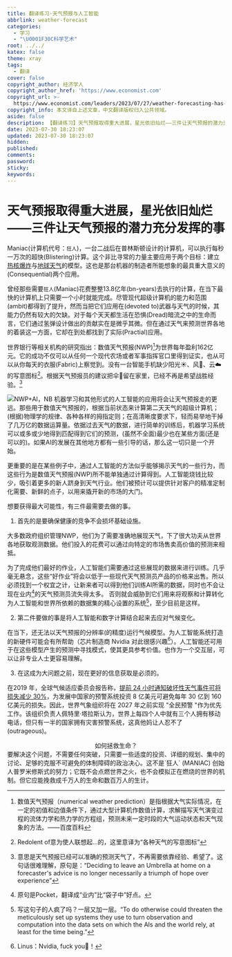 ```yaml
---
title: 翻译练习·天气预报与人工智能
abbrlink: weather-forecast
categories:
  - 学习
  - "\U0001F30C科学艺术"
root: ../../
katex: false
theme: xray
tags:
  - 翻译
cover: false
copyright_author: 经济学人
copyright_author_href: 'https://www.economist.com'
copyright_url: >-
  https://www.economist.com/leaders/2023/07/27/weather-forecasting-has-come-far-its-future-is-brighter-still
copyright_info: 本文译自上述文章，中文翻译版权归入公共领域。
aside: false
description: 【翻译练习】天气预报取得重大进展，星光依旧灿烂——三件让天气预报的潜力充分发挥的事
date: 2023-07-30 18:23:07
updated: 2023-07-30 18:23:07
hidden:
published:
comments:
password:
sticky:
keywords:
---
```



# 天气预报取得重大进展，星光依旧灿烂——三件让天气预报的潜力充分发挥的事

Maniac(计算机代号：`狂人`)，一台二战后在普林斯顿设计的计算机，可以执行每秒一万次的超快(Blistering)计算。这个非比寻常的力量主要应用于两个目标：建立<u>热核爆炸</u>与<u>地球天气</u>的模型。这也是那台机器的制造者所能想象的最具重大意义的(Consequential)两个应用。

曾经那些需要`狂人`(Maniac)花费整整13.8亿年(bn-years)去执行的计算，在当下最快的计算机上只需要一个小时就能完成。尽管现代超级计算机的能力和范围(ambit)都得到了提升，然而当把它们应用在(devoted to)武器与天气的时候，其能力仍然有较大的欠缺。对于每个天天都生活在恐惧(Dread)暗流之中的生命而言，它们通过氢弹设计做出的贡献实在是微乎其微。但在通过天气来预测世界各地的着装这一方面，它却在到处都找到了实际(Practial)应用。

世界银行等相关机构的研究指出：数值天气预报(NWP)[^3]为世界每年盈利162亿元。它的成功不仅可以从任何一个现代农场或者军事指挥官口里得到证实，也从可以从你每天的衣服(Fabric)上察觉到。没有一台智能手机缺少阳光☀、风🍃、云☁️的写意图标[^1]。根据天气预报员的建议把伞🌂留在家里，已经不再是希望战胜经验。[^2]

![NWP+AI，NB](/images/Cover/nwp-ai.svg)
机器学习和其他形式的人工智能的应用将会让天气预报走的更远。那些用于数值天气预报的，根据当前状态来计算第二天天气的超级计算机；(根据)物理学的规律、各种各样的拇指定则；在高清晰度要求下，轻而易举地干掉了几万亿的数据运算量。依据过去天气的数据，进行简单的训练后，机器学习系统可以或多或少地得到匹配得到它们的预测，(虽然不全面)最少也在某些方面(还是可以的)。如果AI的发展在其他地方都有一些引导的话，那么这一切只是一个开始。

更重要的是在某些例子中，通过人工智能的方法似乎能够揭示天气的一些行为，而这些行为是数值天气预报(NWP)所不能单独通过计算得到。人工智能烧钱比较少，吸引着更多的新人跻身到天气行业。他们被预计可以提供针对客户的精准定制化需要、新鲜的点子，以用来撬开新的市场的大门。

想要获得最大可能性，有三件最需要去做的事。

1. 首先的是要确保健康的竞争不会损坏基础设施。
 
大多数政府组织管理NWP，他们为了需要准确地展现天气，下了很大功夫从世界各地获取观测数据。他们投入的花费可以通过向特定的市场售卖高价值的预测来相抵。

为了完成他们最好的作业，人工智能们需要通过这些展现的数据来进行训练。几乎毫无悬念，这些“好作业”将会以低于一些现代天气预测员产品的价格来出售。所以必须找到一个权宜之计，让新来者可以得到他们训练AI所需的数据，同时也不会让现在业内[^4]的天气预测员流失得太多。 否则就会威胁到它们用来将观察和计算转化为人工智能和世界所依赖的数据集的精心设置的系统[^5]，至少目前是这样。

2. 第二件要做的事是将人工智能和数字计算结合起来去应对气候变化。
 

在当下，还无法以天气预报的分辨率(的精度)运行气候模型。为人工智能系统打造的新硬件可能会有所帮助（芯片制造商 Nvidia 对此很感兴趣[^6]）。人工智能还可用于在这些模型产生的预测中寻找模式，使其更具参考价值。也作为一个交互层，可以让非专业人士更容易理解。

3. 在这成为大问题之前，现在更好的信息获取是必须的。
 
在2019 年，全球气候适应委员会报告称，<u>提前 24 小时通知破坏性天气事件可将损失减少 30%</u>，为发展中国家的预警系统投资 8 亿美元可避免每年 30 亿到 160 亿美元的损失。因此，世界气象组织将在 2027 年之前实现 "全民预警 "作为优先工作。该组织负责人佩特里·塔拉斯认为，世界上每四个人中就有三个人拥有移动电话，但只有一半的国家拥有灾害预警系统，这真他妈让人忍不了(outrageous)。

<center>如何拯救生命？</center>
要解决这个问题，不需要任何突破，只需要一些适度的投资、详细的规划、集中的讨论、足够的克服不可避免的体制障碍的政治决心。这不是`狂人` (MANIAC) 创始人普罗米修斯式的努力；它既不会点燃世界之火，也不会模拟正在燃烧的世界的机制。但它应能挽救成千万人的生命和数百万人的生计。

[^1]: Redolent of意为使人联想起...的，这里意译为“各种天气的写意图标”
[^2]: 意思是天气预报已经可以准确的预测天气了，不再需要依靠经验、希望了。这句话很难理解，原句是：“Deciding to leave an Umbrella at home on a forecaster's advice is no longer necessarily a triumph of hope over experience”
[^3]: 数值天气预报（numerical weather prediction）是指根据大气实际情况，在一定的初值和边值条件下，通过大型计算机作数值计算，求解描写天气演变过程的流体力学和热力学的方程组，预测未来一定时段的大气运动状态和天气现象的方法。——百度百科
[^4]: 原句是Pocket，翻译成“业内”比“袋子中”好点。
[^5]: 写这句子的人疯了吗？一层又加一层。“To do otherwise could threaten the meticulously set up systems they use to turn observation and computation into the data sets on which the AIs and the world rely, at least for the time being.”
[^6]: Linus：Nvidia, fuck you🖕！